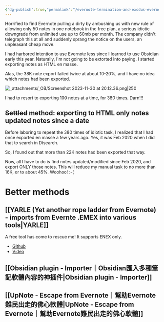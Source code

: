 ```yaml
---
{"dg-publish":true,"permalink":"/evernote-termination-and-exodus-evernote/","noteIcon":"2"}
---
```


Horrified to find Evernote pulling a dirty by ambushing us with new rule of allowing only 50 notes in one notebook in the free plan, a serious idiotic downgrade from unlimited use up to 60mb per month. The company didn't telegraph this at all and suddenly sprang the notice on the users, an unpleasant cheap move.

I had harbored intention to use Evernote less since I learned to use Obsidian early this year. Naturally, I'm not going to be extorted into paying. I started exporting notes as HTML en masse.

Alas, the 38K note export failed twice at about 10-20%, and I have no idea which notes had been exported.

![_attachments/_OB/Screenshot 2023-11-30 at 20.12.36.png|250](/img/user/_attachments/_OB/Screenshot%202023-11-30%20at%2020.12.36.png)

I had to resort to exporting 100 notes at a time, for 380 times. Darn!!!

## ~~Settled~~ method: exporting to HTML only notes updated notes since a date

Before laboring to repeat the 380 times of idiotic task, I realized that I had once exported en masse a few years ago. Yes, it was Feb 2020 when I did that to search in Dtsearch.

So, I found out that more than 22K notes had been exported that way.

Now, all I have to do is find notes updated/modified since Feb 2020, and export ONLY those notes. This will reduce my manual task to no more than 16K, or to about 45%. Woohoo! :-(

# Better methods
## [[YARLE (Yet another rope ladder from Evernote) - imports from Evernte .EMEX into various tools\|YARLE]]

A free tool has come to rescue me! It supports ENEX only.
- [Github](https://github.com/akosbalasko/yarle/releases/tag/v5.8.2)
- [Video](https://www.youtube.com/watch?v=EPMkm5zRIts)
## [[Obsidian plugin - Importer｜Obsidian匯入多種筆記軟體內容的神插件\|Obsidian plugin - Importer]]

## [[UpNote - Escape from Evernote｜幫助Evernote難民出走的佛心軟體\|UpNote - Escape from Evernote｜幫助Evernote難民出走的佛心軟體]]
